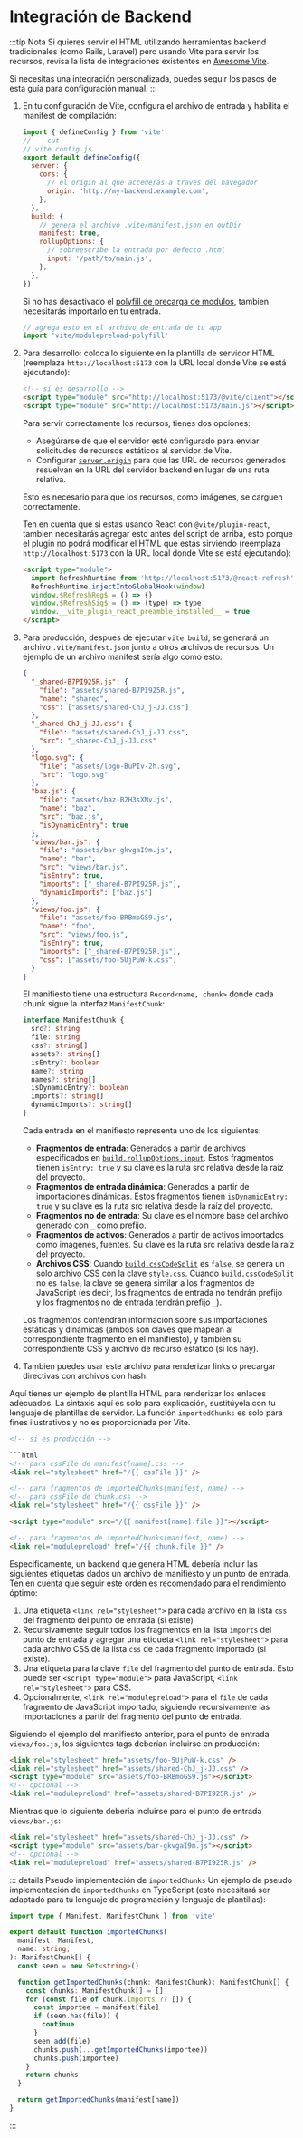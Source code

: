 # Integración de Backend

:::tip Nota
Si quieres servir el HTML utilizando herramientas backend tradicionales (como Rails, Laravel) pero usando Vite para servir los recursos, revisa la lista de integraciones existentes en [Awesome Vite](https://github.com/vitejs/awesome-vite#integrations-with-backends).

Si necesitas una integración personalizada, puedes seguir los pasos de esta guía para configuración manual.
:::

1. En tu configuración de Vite, configura el archivo de entrada y habilita el manifest de compilación:

   ```js twoslash [vite.config.js]
   import { defineConfig } from 'vite'
   // ---cut---
   // vite.config.js
   export default defineConfig({
     server: {
       cors: {
         // el origin al que accederás a través del navegador
         origin: 'http://my-backend.example.com',
       },
     },
     build: {
       // genera el archivo .vite/manifest.json en outDir
       manifest: true,
       rollupOptions: {
         // sobreescribe la entrada por defecto .html
         input: '/path/to/main.js',
       },
     },
   })
   ```

   Si no has desactivado el [polyfill de precarga de modulos](/config/build-options#build-polyfillmodulepreload), tambien necesitarás importarlo en tu entrada.

   ```js
   // agrega esto en el archivo de entrada de tu app
   import 'vite/modulepreload-polyfill'
   ```

2. Para desarrollo: coloca lo siguiente en la plantilla de servidor HTML (reemplaza `http://localhost:5173` con la URL local donde Vite se está ejecutando):

   ```html
   <!-- si es desarrollo -->
   <script type="module" src="http://localhost:5173/@vite/client"></script>
   <script type="module" src="http://localhost:5173/main.js"></script>
   ```

   Para servir correctamente los recursos, tienes dos opciones:
   - Asegúrarse de que el servidor esté configurado para enviar solicitudes de recursos estáticos al servidor de Vite.
   - Configurar [`server.origin`](/config/server-options#server-origin) para que las URL de recursos generados resuelvan en la URL del servidor backend en lugar de una ruta relativa.

   Esto es necesario para que los recursos, como imágenes, se carguen correctamente.

   Ten en cuenta que si estas usando React con `@vite/plugin-react`, tambien necesitarás agregar esto antes del script de arriba, esto porque el plugin no podrá modificar el HTML que estás sirviendo (reemplaza `http://localhost:5173` con la URL local donde Vite se está ejecutando):

   ```html
   <script type="module">
     import RefreshRuntime from 'http://localhost:5173/@react-refresh'
     RefreshRuntime.injectIntoGlobalHook(window)
     window.$RefreshReg$ = () => {}
     window.$RefreshSig$ = () => (type) => type
     window.__vite_plugin_react_preamble_installed__ = true
   </script>
   ```

3. Para producción, despues de ejecutar `vite build`, se generará un archivo `.vite/manifest.json` junto a otros archivos de recursos. Un ejemplo de un archivo manifest sería algo como esto:

   ```json [.vite/manifest.json]
   {
     "_shared-B7PI925R.js": {
       "file": "assets/shared-B7PI925R.js",
       "name": "shared",
       "css": ["assets/shared-ChJ_j-JJ.css"]
     },
     "_shared-ChJ_j-JJ.css": {
       "file": "assets/shared-ChJ_j-JJ.css",
       "src": "_shared-ChJ_j-JJ.css"
     },
     "logo.svg": {
       "file": "assets/logo-BuPIv-2h.svg",
       "src": "logo.svg"
     },
     "baz.js": {
       "file": "assets/baz-B2H3sXNv.js",
       "name": "baz",
       "src": "baz.js",
       "isDynamicEntry": true
     },
     "views/bar.js": {
       "file": "assets/bar-gkvgaI9m.js",
       "name": "bar",
       "src": "views/bar.js",
       "isEntry": true,
       "imports": ["_shared-B7PI925R.js"],
       "dynamicImports": ["baz.js"]
     },
     "views/foo.js": {
       "file": "assets/foo-BRBmoGS9.js",
       "name": "foo",
       "src": "views/foo.js",
       "isEntry": true,
       "imports": ["_shared-B7PI925R.js"],
       "css": ["assets/foo-5UjPuW-k.css"]
     }
   }
   ```

   El manifiesto tiene una estructura `Record<name, chunk>` donde cada chunk sigue la interfaz `ManifestChunk`:

   ```ts
   interface ManifestChunk {
     src?: string
     file: string
     css?: string[]
     assets?: string[]
     isEntry?: boolean
     name?: string
     names?: string[]
     isDynamicEntry?: boolean
     imports?: string[]
     dynamicImports?: string[]
   }
   ```

   Cada entrada en el manifiesto representa uno de los siguientes:
   - **Fragmentos de entrada**: Generados a partir de archivos especificados en [`build.rollupOptions.input`](https://rollupjs.org/configuration-options/#input). Estos fragmentos tienen `isEntry: true` y su clave es la ruta src relativa desde la raíz del proyecto.
   - **Fragmentos de entrada dinámica**: Generados a partir de importaciones dinámicas. Estos fragmentos tienen `isDynamicEntry: true` y su clave es la ruta src relativa desde la raíz del proyecto.
   - **Fragmentos no de entrada**: Su clave es el nombre base del archivo generado con `_` como prefijo.
   - **Fragmentos de activos**: Generados a partir de activos importados como imágenes, fuentes. Su clave es la ruta src relativa desde la raíz del proyecto.
   - **Archivos CSS**: Cuando [`build.cssCodeSplit`](/config/build-options.md#build-csscodesplit) es `false`, se genera un solo archivo CSS con la clave `style.css`. Cuando `build.cssCodeSplit` no es `false`, la clave se genera similar a los fragmentos de JavaScript (es decir, los fragmentos de entrada no tendrán prefijo `_` y los fragmentos no de entrada tendrán prefijo `_`).

   Los fragmentos contendrán información sobre sus importaciones estáticas y dinámicas (ambos son claves que mapean al correspondiente fragmento en el manifiesto), y también su correspondiente CSS y archivo de recurso estatico (si los hay).

4. Tambien puedes usar este archivo para renderizar links o precargar directivas con archivos con hash.

Aquí tienes un ejemplo de plantilla HTML para renderizar los enlaces adecuados. La sintaxis aquí es solo para explicación, sustitúyela con tu lenguaje de plantillas de servidor. La función `importedChunks` es solo para fines ilustrativos y no es proporcionada por Vite.

````html
<!-- si es producción -->

```html
<!-- para cssFile de manifest[name].css -->
<link rel="stylesheet" href="/{{ cssFile }}" />

<!-- para fragmentos de importedChunks(manifest, name) -->
<!-- para cssFile de chunk.css -->
<link rel="stylesheet" href="/{{ cssFile }}" />

<script type="module" src="/{{ manifest[name].file }}"></script>

<!-- para fragmentos de importedChunks(manifest, name) -->
<link rel="modulepreload" href="/{{ chunk.file }}" />
````

Especificamente, un backend que genera HTML debería incluir las siguientes etiquetas dados un archivo de manifiesto y un punto de entrada. Ten en cuenta que seguir este orden es recomendado para el rendimiento óptimo:

1.  Una etiqueta `<link rel="stylesheet">` para cada archivo en la lista `css` del fragmento del punto de entrada (si existe)
2.  Recursivamente seguir todos los fragmentos en la lista `imports` del punto de entrada y agregar una etiqueta `<link rel="stylesheet">` para cada archivo CSS de la lista `css` de cada fragmento importado (si existe).
3.  Una etiqueta para la clave `file` del fragmento del punto de entrada. Esto puede ser `<script type="module">` para JavaScript, `<link rel="stylesheet">` para CSS.
4.  Opcionalmente, `<link rel="modulepreload">` para el `file` de cada fragmento de JavaScript importado, siguiendo recursivamente las importaciones a partir del fragmento del punto de entrada.

Siguiendo el ejemplo del manifiesto anterior, para el punto de entrada `views/foo.js`, los siguientes tags deberían incluirse en producción:

```html
<link rel="stylesheet" href="assets/foo-5UjPuW-k.css" />
<link rel="stylesheet" href="assets/shared-ChJ_j-JJ.css" />
<script type="module" src="assets/foo-BRBmoGS9.js"></script>
<!-- opcional -->
<link rel="modulepreload" href="assets/shared-B7PI925R.js" />
```

Mientras que lo siguiente debería incluirse para el punto de entrada `views/bar.js`:

```html
<link rel="stylesheet" href="assets/shared-ChJ_j-JJ.css" />
<script type="module" src="assets/bar-gkvgaI9m.js"></script>
<!-- opcional -->
<link rel="modulepreload" href="assets/shared-B7PI925R.js" />
```

::: details Pseudo implementación de `importedChunks`
Un ejemplo de pseudo implementación de `importedChunks` en TypeScript (esto necesitará ser adaptado para tu lenguaje de programación y lenguaje de plantillas):

```ts
import type { Manifest, ManifestChunk } from 'vite'

export default function importedChunks(
  manifest: Manifest,
  name: string,
): ManifestChunk[] {
  const seen = new Set<string>()

  function getImportedChunks(chunk: ManifestChunk): ManifestChunk[] {
    const chunks: ManifestChunk[] = []
    for (const file of chunk.imports ?? []) {
      const importee = manifest[file]
      if (seen.has(file)) {
        continue
      }
      seen.add(file)
      chunks.push(...getImportedChunks(importee))
      chunks.push(importee)
    }
    return chunks
  }

  return getImportedChunks(manifest[name])
}
```

:::
